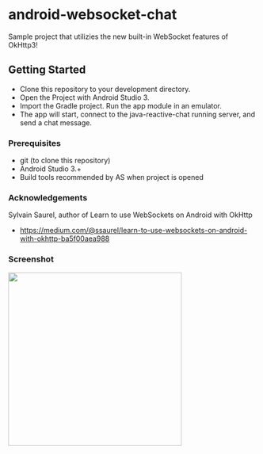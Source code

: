# android-websocket-chat

Sample project that utilizies the new built-in WebSocket features of OkHttp3! 

## Getting Started

* Clone this repository to your development directory. 
* Open the Project with Android Studio 3. 
* Import the Gradle project. Run the app module in an emulator.
* The app will start, connect to the java-reactive-chat running server, and send a chat message. 

### Prerequisites

* git (to clone this repository)
* Android Studio 3.+
* Build tools recommended by AS when project is opened

### Acknowledgements

Sylvain Saurel, author of Learn to use WebSockets on Android with OkHttp

* https://medium.com/@ssaurel/learn-to-use-websockets-on-android-with-okhttp-ba5f00aea988

### Screenshot
<p>
  <img src="https://github.com/lmorda/android-websocket-chat/blob/master/screenshot.png" width="350"/>
</p>
